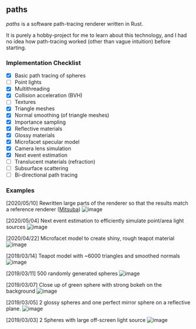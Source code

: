paths
-----

*paths* is a software path-tracing renderer written in Rust.

It is purely a hobby-project for me to learn about this technology, and I had no idea how path-tracing worked (other than vague intuition) before starting.


### Implementation Checklist

- [x] Basic path tracing of spheres
- [ ] Point lights
- [x] Multithreading
- [x] Collision acceleration (BVH)
- [ ] Textures
- [x] Triangle meshes
- [x] Normal smoothing (of triangle meshes)
- [x] Importance sampling
- [x] Reflective materials
- [x] Glossy materials
- [x] Microfacet specular model
- [x] Camera lens simulation
- [x] Next event estimation
- [ ] Translucent materials (refraction)
- [ ] Subsurface scattering
- [ ] Bi-directional path tracing

### Examples

[2020/05/10] Rewritten large parts of the renderer so that the results match a reference renderer ([Mitsuba]())
![image](https://user-images.githubusercontent.com/3620166/81478384-02349800-9258-11ea-93cb-58c7f958524e.png)

[2020/05/04] Next event estimation to efficiently simulate point/area light sources
![image](https://user-images.githubusercontent.com/3620166/80952676-01090280-8e35-11ea-9580-db4ec2e045bc.png)

[2020/04/22] Microfacet model to create shiny, rough teapot material
![image](https://user-images.githubusercontent.com/3620166/79968000-87832300-84ca-11ea-9807-384fef0dbc7e.png)

[2019/03/14] Teapot model with ~6000 triangles and smoothed normals
![image](https://user-images.githubusercontent.com/3620166/54364159-a603d180-46af-11e9-973c-cbab9fac9685.png)

[2019/03/11] 500 randomly generated spheres
![image](https://user-images.githubusercontent.com/3620166/54086894-1b5e6200-4391-11e9-8400-041ce5de0579.png)

[2019/03/07] Close up of green sphere with strong bokeh on the background
![image](https://user-images.githubusercontent.com/3620166/53971014-579a8400-413f-11e9-9bf7-3c5932cb6df1.png)

[2019/03/05] 2 glossy spheres and one perfect mirror sphere on a reflective plane.
![image](https://user-images.githubusercontent.com/3620166/53858421-7ef93000-401d-11e9-9356-31258a0367bd.png)

[2019/03/03] 2 Spheres with large off-screen light source
![image](https://user-images.githubusercontent.com/3620166/53704391-b9b56980-3e5f-11e9-8a36-eb9baaf8630a.png)
